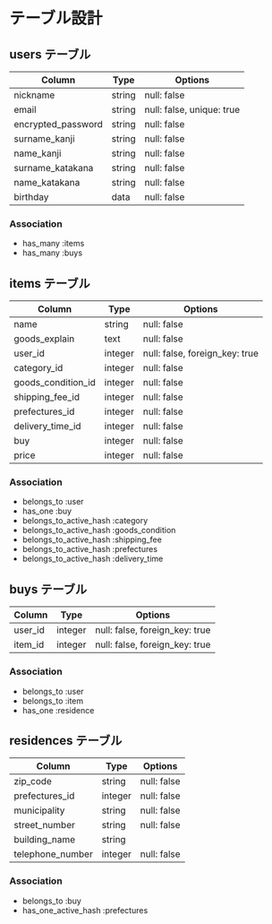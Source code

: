 # テーブル設計

## users テーブル

| Column             | Type   | Options                        |
| ------------------ | ------ | ------------------------------ |
| nickname           | string | null: false                    |
| email              | string | null: false, unique: true       |
| encrypted_password | string | null: false                    |
| surname_kanji      | string | null: false                    |
| name_kanji         | string | null: false                    |
| surname_katakana   | string | null: false                    |
| name_katakana      | string | null: false                    |
| birthday           | data   | null: false                    |

### Association

- has_many :items
- has_many :buys

## items テーブル

| Column             | Type    | Options                        |
| ------------------ | ------- | ------------------------------ |
| name               | string  | null: false                    |
| goods_explain      | text    | null: false                    |
| user_id            | integer | null: false, foreign_key: true |
| category_id        | integer | null: false                    |
| goods_condition_id | integer | null: false                    |
| shipping_fee_id    | integer | null: false                    |
| prefectures_id     | integer | null: false                    |
| delivery_time_id   | integer | null: false                    |
| buy                | integer | null: false                    |
| price              | integer | null: false                    |

### Association

- belongs_to :user
- has_one :buy
- belongs_to_active_hash :category 
- belongs_to_active_hash :goods_condition
- belongs_to_active_hash :shipping_fee
- belongs_to_active_hash :prefectures
- belongs_to_active_hash :delivery_time

## buys テーブル

| Column    | Type    | Options                        |
| --------- | ------- | ------------------------------ |
| user_id   | integer | null: false, foreign_key: true |
| item_id   | integer | null: false, foreign_key: true |

### Association

- belongs_to :user
- belongs_to :item
- has_one :residence

## residences テーブル

| Column           | Type    | Options     |
| ---------------- | ------- | ----------- |
| zip_code         | string  | null: false |
| prefectures_id   | integer | null: false |
| municipality     | string  | null: false |
| street_number    | string  | null: false |
| building_name    | string  |             |
| telephone_number | integer | null: false |

### Association

- belongs_to :buy
- has_one_active_hash :prefectures

